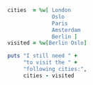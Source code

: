 <!-- this line is important, don't remove it -->
``` ruby
    cities  = %w[ London
                  Oslo
                  Paris
                  Amsterdam
                  Berlin ]
    visited = %w[Berlin Oslo]

    puts "I still need " +
         "to visit the " +
         "following cities:",
         cities - visited
```
